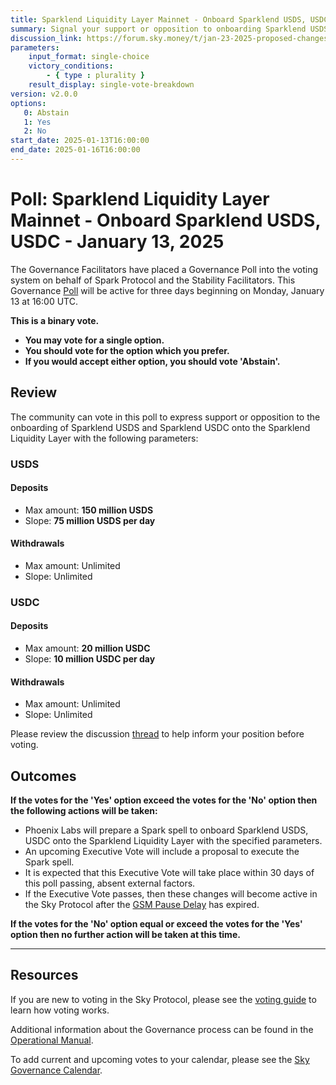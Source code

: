 ```yaml
---
title: Sparklend Liquidity Layer Mainnet - Onboard Sparklend USDS, USDC - January 13, 2025
summary: Signal your support or opposition to onboarding Sparklend USDS, USDC onto the Sparklend Liquidity Layer on Ethereum.
discussion_link: https://forum.sky.money/t/jan-23-2025-proposed-changes-to-spark-for-upcoming-spell/25825
parameters:
    input_format: single-choice
    victory_conditions:
        - { type : plurality }
    result_display: single-vote-breakdown
version: v2.0.0
options:
   0: Abstain
   1: Yes
   2: No
start_date: 2025-01-13T16:00:00
end_date: 2025-01-16T16:00:00
---
```

# Poll: Sparklend Liquidity Layer Mainnet - Onboard Sparklend USDS, USDC - January 13, 2025

The Governance Facilitators have placed a Governance Poll into the voting system on behalf of Spark Protocol and the Stability Facilitators. This Governance [Poll](https://sky-atlas.powerhouse.io/#A.1.9.1_Operational_Weekly_Cycle-b189fa17-57a9-4d4e-9780-0ce4efd94211%7C0db30308) will be active for three days beginning on Monday, January 13 at 16:00 UTC.

**This is a binary vote.**

- **You may vote for a single option.**
- **You should vote for the option which you prefer.**
- **If you would accept either option, you should vote 'Abstain'.**

## Review

The community can vote in this poll to express support or opposition to the onboarding of Sparklend USDS and Sparklend USDC onto the Sparklend Liquidity Layer with the following parameters:

### USDS

#### Deposits

- Max amount: **150 million USDS**
- Slope: **75 million USDS per day**

#### Withdrawals

- Max amount: Unlimited
- Slope: Unlimited

### USDC

#### Deposits

- Max amount: **20 million USDC**
- Slope: **10 million USDC per day**

#### Withdrawals

- Max amount: Unlimited
- Slope: Unlimited

Please review the discussion [thread](https://forum.sky.money/t/jan-23-2025-proposed-changes-to-spark-for-upcoming-spell/25825) to help inform your position before voting.

## Outcomes

**If the votes for the 'Yes' option exceed the votes for the 'No' option then the following actions will be taken:**

- Phoenix Labs will prepare a Spark spell to onboard Sparklend USDS, USDC onto the Sparklend Liquidity Layer with the specified parameters.
- An upcoming Executive Vote will include a proposal to execute the Spark spell.
- It is expected that this Executive Vote will take place within 30 days of this poll passing, absent external factors.
- If the Executive Vote passes, then these changes will become active in the Sky Protocol after the [GSM Pause Delay](https://manual.makerdao.com/parameter-index/core/param-gsm-pause-delay) has expired.

**If the votes for the 'No' option equal or exceed the votes for the 'Yes' option then no further action will be taken at this time.**

---

## Resources

If you are new to voting in the Sky Protocol, please see the [voting guide](https://manual.makerdao.com/governance/voting-in-makerdao/on-chain-governance) to learn how voting works.

Additional information about the Governance process can be found in the [Operational Manual](https://manual.makerdao.com).

To add current and upcoming votes to your calendar, please see the [Sky Governance Calendar](https://manual.makerdao.com/makerdao/calendars/governance-calendar).
